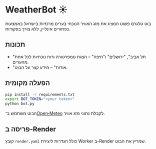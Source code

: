 # WeatherBot ☀️

בוט טלגרם פשוט המציג את מזג האוויר הנוכחי בערים מרכזיות בישראל באמצעות כפתורים אינליין, ללא צורך בפקודות.

## תכונות

- "תל אביב", "ירושלים" ו"חיפה" – הצגת טמפרטורה ורוח נוכחיות לכל אחת מהערים.
- "אודות" – מידע קצר על הבוט.

## הפעלה מקומית

```bash
pip install -r requirements.txt
export BOT_TOKEN="<your token>"
python bot.py
```

הבוט משתמש ב־[Open‑Meteo](https://open-meteo.com/) לקבלת נתוני מזג אוויר.

## פריסה ב-Render

קובץ `render.yaml` כולל הגדרות ליצירת Worker ב-Render שמריץ את הבוט.


